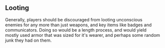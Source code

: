 ## Looting
Generally, players should be discouraged from looting unconscious enemies for any more than just weapons, and key items like badges and communicators. Doing so would be a length process, and would yield mostly used armor that was sized for it's wearer, and perhaps some random junk they had on them.